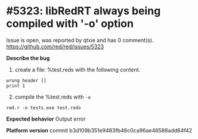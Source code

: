 
#5323: libRedRT always being compiled with '-o' option
================================================================================
Issue is open, was reported by qtxie and has 0 comment(s).
<https://github.com/red/red/issues/5323>

**Describe the bug**

1. create a file: %test.reds with the following content.
```
wrong header []
print 1
```
2. compile the %test.reds with `-o`
```
red.r -o tests.exe test.reds
```

**Expected behavior**
Output error

**Platform version**
commit b3d109b351e9483fb46c0ca96ae46588add64f42



